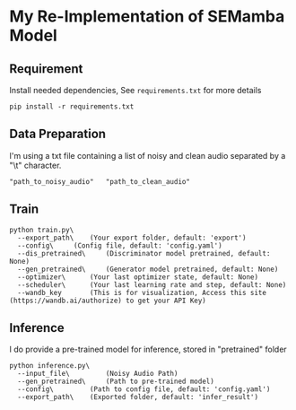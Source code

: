 # My Re-Implementation of SEMamba Model


## Requirement
Install needed dependencies, See `requirements.txt` for more details

```setup
pip install -r requirements.txt
```


## Data Preparation
I'm using a txt file containing a list of noisy and clean audio separated by a "\t" character.

```example
"path_to_noisy_audio"	"path_to_clean_audio"
```


## Train
```train
python train.py\
  --export_path\ 	(Your export folder, default: 'export')
  --config\		(Config file, default: 'config.yaml')
  --dis_pretrained\ 	(Discriminator model pretrained, default: None)
  --gen_pretrained\ 	(Generator model pretrained, default: None)
  --optimizer\ 		(Your last optimizer state, default: None)
  --scheduler\ 		(Your last learning rate and step, default: None)
  --wandb_key 		(This is for visualization, Access this site (https://wandb.ai/authorize) to get your API Key)
```


## Inference
I do provide a pre-trained model for inference, stored in "pretrained" folder
```infer
python inference.py\
  --input_file\ 		(Noisy Audio Path)
  --gen_pretrained\ 	(Path to pre-trained model)
  --config\ 		(Path to config file, default: 'config.yaml')
  --export_path\ 	(Exported folder, default: 'infer_result')
